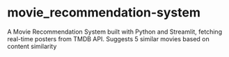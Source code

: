 # movie_recommendation-system
A Movie Recommendation System built with Python and Streamlit, fetching real-time posters from TMDB API. Suggests 5 similar movies based on content similarity

